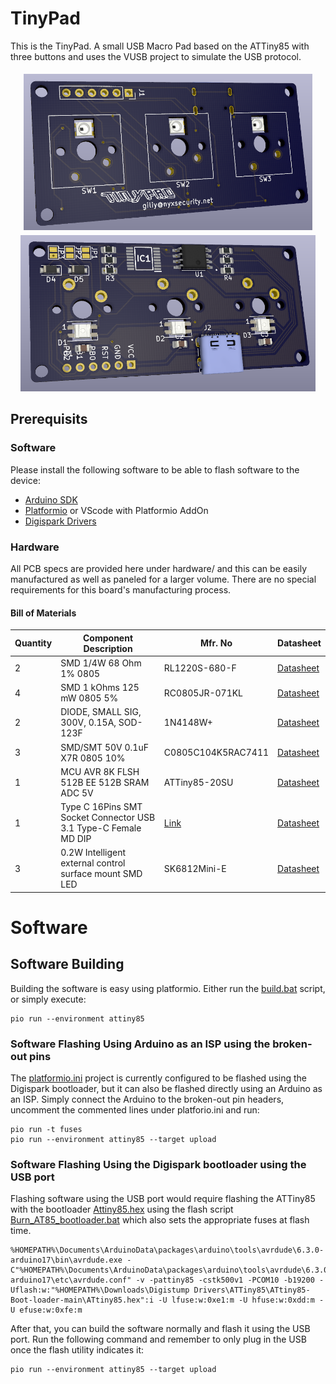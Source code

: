 # TinyPad
This is the TinyPad. A small USB Macro Pad based on the ATTiny85 with three buttons and uses the VUSB project to simulate the USB protocol.


<p align="center">
  <img src="https://raw.githubusercontent.com/gili-yankovitch/tinypad/main/hardware/TinyPad-Front.png" height="250" style="margin:5px"> <img src="https://raw.githubusercontent.com/gili-yankovitch/tinypad/main/hardware/TinyPad-Back.png" height="250">
</p>

## Prerequisits
### Software
Please install the following software to be able to flash software to the device:
* [Arduino SDK](https://www.arduino.cc/en/software)
* [Platformio](https://platformio.org/install/cli) or VScode with Platformio AddOn
* [Digispark Drivers](https://github.com/digistump/DigistumpArduino/releases/download/1.6.7/Digistump.Drivers.zip)

### Hardware
All PCB specs are provided here under hardware/ and this can be easily manufactured as well as paneled for a larger volume. There are no special requirements for this board's manufacturing process.

#### Bill of Materials
| Quantity | Component Description | Mfr. No | Datasheet |
|----------|-----------------------|---------|-----------|
| 2 | SMD 1/4W 68 Ohm 1% 0805  | RL1220S-680-F | [Datasheet](https://www.mouser.co.il/datasheet/2/392/n_catalog_partition08_en-1545266.pdf) |
| 4 | SMD 1 kOhms 125 mW 0805 5% | RC0805JR-071KL | [Datasheet](https://www.mouser.co.il/datasheet/2/447/PYu_RC_Group_51_RoHS_L_11-1984063.pdf) |
| 2 | DIODE, SMALL SIG, 300V, 0.15A, SOD-123F | 1N4148W+ | [Datasheet](https://admin.lion.co.il/api/documents?lion_sku=F5GHRC&file=0) |
| 3 | SMD/SMT 50V 0.1uF X7R 0805 10% | C0805C104K5RAC7411 | [Datasheet](https://www.mouser.co.il/datasheet/2/212/KEM_C1002_X7R_SMD-1102033.pdf) |
| 1 | MCU AVR 8K FLSH 512B EE 512B SRAM ADC 5V | ATTiny85-20SU | [Datasheet](https://www.mouser.co.il/datasheet/2/268/Atmel_2586_AVR_8_bit_Microcontroller_ATtiny25_ATti-1315542.pdf) |
| 1 | Type C 16Pins SMT Socket Connector USB 3.1 Type-C Female MD DIP | [Link](https://www.aliexpress.com/item/4001076043694.html?spm=a2g0o.order_list.0.0.2e2f1802zEBigU) | [Datasheet](https://ae01.alicdn.com/kf/H1e697b3dd3c54072b04ede95a2d44105H.jpg)
| 3 | 0.2W Intelligent external control surface mount SMD LED | SK6812Mini-E | [Datasheet](https://cdn-shop.adafruit.com/product-files/4960/4960_SK6812MINI-E_REV02_EN.pdf) |

# Software
## Software Building
Building the software is easy using platformio. Either run the [build.bat](build.bat) script, or simply execute:
```
pio run --environment attiny85
```

### Software Flashing Using Arduino as an ISP using the broken-out pins
The [platformio.ini](platformio.ini) project is currently configured to be flashed using the Digispark bootloader, but it can also be flashed directly using an Arduino as an ISP. Simply connect the Arduino to the broken-out pin headers, uncomment the commented lines under platforio.ini and run:
```
pio run -t fuses
pio run --environment attiny85 --target upload
```

### Software Flashing Using the Digispark bootloader using the USB port
Flashing software using the USB port would require flashing the ATTiny85 with the bootloader [Attiny85.hex](Digistump/bootloader/ATtiny85.hex) using the flash script [Burn_AT85_bootloader.bat](Digistump/bootloader/Burn_AT85_bootloader.bat) which also sets the appropriate fuses at flash time.
```
%HOMEPATH%\Documents\ArduinoData\packages\arduino\tools\avrdude\6.3.0-arduino17\bin\avrdude.exe -C"%HOMEPATH%\Documents\ArduinoData\packages\arduino\tools\avrdude\6.3.0-arduino17\etc\avrdude.conf" -v -pattiny85 -cstk500v1 -PCOM10 -b19200 -Uflash:w:"%HOMEPATH%\Downloads\Digistump Drivers\ATTiny85\ATtiny85-Boot-loader-main\ATtiny85.hex":i -U lfuse:w:0xe1:m -U hfuse:w:0xdd:m -U efuse:w:0xfe:m
```

After that, you can build the software normally and flash it using the USB port. Run the following command and remember to only plug in the USB once the flash utility indicates it:
```
pio run --environment attiny85 --target upload
```
